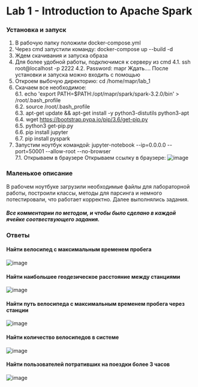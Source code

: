 # Lab 1 - Introduction to Apache Spark
### Установка и запуск 
1. В рабочую папку положили docker-compose.yml
2. Через cmd запустили команду: docker-compose up --build -d
3. Ждем скачивания и запуска образа
4. Для более удобной работы, подключимся к серверу из cmd
4.1. ssh root@localhost -p 2222
4.2. Password: mapr
Ждать.... После установки и запуска можно входить c помощью
5. Откроем выбочую директорию: cd /home/mapr/lab_1
6. Скачаем все необходимое: </br>
6.1. echo 'export PATH=$PATH:/opt/mapr/spark/spark-3.2.0/bin' > /root/.bash_profile </br>
6.2. source /root/.bash_profile </br>
6.3. apt-get update && apt-get install -y python3-distutils python3-apt </br>
6.4. wget https://bootstrap.pypa.io/pip/3.6/get-pip.py </br>
6.5. python3 get-pip.py </br>
6.6. pip install jupyter  </br>
6.7. pip install pyspark </br>
7. Запустим ноутбук командой: jupyter-notebook --ip=0.0.0.0 --port=50001 --allow-root --no-browser </br>
7.1. Открываем в браузере
Открываем ссылку в браузере:
![image](https://user-images.githubusercontent.com/62326372/203779844-c7fdcf70-979d-4c33-b282-e51183c69b9f.png)
### Маленькое описание
В рабочем ноутбуке загрузили необходимые файлы для лабораторной работы, построили классы, методы для парсинга и немного потестировали, что работает корректно.
Далее выполнялись задания. 
##### Все комментарии по методом, и чтобы было сделано в каждой ячейке соотвествующего задания.
### Ответы
#### Найти велосипед с максимальным временем пробега
![image](https://user-images.githubusercontent.com/62326372/203780421-60005db6-a6cd-4c43-b83c-758bcbca9a26.png)
#### Найти наибольшее геодезическое расстояние между станциями
![image](https://user-images.githubusercontent.com/62326372/203780505-46fa00ea-51be-4919-8010-9d56af4437a2.png)
#### Найти путь велосипеда с максимальным временем пробега через станции
![image](https://user-images.githubusercontent.com/62326372/203780585-4b409b55-b369-4b09-b29f-ddd7d4b4820a.png)
#### Найти количество велосипедов в системе
![image](https://user-images.githubusercontent.com/62326372/203780948-f91ee711-467a-47fa-8222-e64f507d10bd.png)
#### Найти пользователей потративших на поездки более 3 часов
![image](https://user-images.githubusercontent.com/62326372/203781004-26fab6d3-d4ed-4037-817d-1da12a44d1e5.png)
